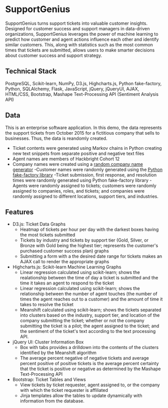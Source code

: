 # SupportGenius

SupportGenius turns support tickets into valuable customer insights. Designed for customer success and support managers in data-driven organizations, SupportGenius leverages the power of machine learning to predict how customer and agent actions influence each other and identify similar customers. This, along with statistics such as the most common times that tickets are submitted, allows users to make smarter decisions about customer success and support strategy.  

## Technical Stack
PostgreSQL, Scikit-learn, NumPy, D3.js, Highcharts.js, Python fake-factory, Python, SQLAlchemy, Flask, JavaScript, jQuery, jQueryUI, AJAX, HTML/CSS, Bootstrap, Mashape Text-Processing API (Sentiment Analysis API)
 
## Data
This is an enterprise software application. In this demo, the data represents the support tickets from October 2015 for a fictitious company that sells to businesses. Thus, the data is reandomly created.
- Ticket contents were generated using Markov chains in Python creating new text snippets from separate positive and negative text files
- Agent names are members of Hackbright Cohort 12
- Company names were created using a [random company name generator](http://online-generator.com/name-generator/company-name-generator.php)
-Customer names were randomly generated using the [Python fake-factory library](https://pypi.python.org/pypi/fake-factory)
-Ticket submission, first response, and resolution times were randomly generated using Python fake-factory library 
-Agents were randomly assigned to tickets; customers were randomly assigned to companies, roles, and tickets; and companies were randomly assigned to different locations, support tiers, and industries. 

## Features
- D3.js: Ticket Data Graphs
    * Heatmap of tickets per hour per day with the darkest boxes having the most tickets submitted
    * Tickets by industry and tickets by support tier (Gold, Silver, or Bronze with Gold being the highest tier; represents the customer's purchased customer success plan) graphs 
    * Submitting a form with a the desired date range for tickets makes an AJAX call to render the appropriate graphs
- Highcharts.js: Scikit-learn Machine Learning Graphs
    * Linear regression calculated using scikit-learn; shows the realationship between the time of day a ticket is submitted and the time it takes an agent to respond to the ticket
    * Linear regression calculated using scikit-learn; shows the relationship between the number of agent touches (the number of times the agent reaches out to a customer) and the amount of time it takes to resolve the ticket
    * Meanshift calculated using scikit-learn; shows the tickets separated into clusters based on the industry, support tier, and location of the company submitting the ticket; whether or not the company submitting the ticket is a pilot; the agent assigned to the ticket; and the sentiment of the ticket's text according to the text processing API.
- jQuery UI: Cluster Information Box
    * Box with tabs provides a drilldown into the contents of the clusters identified by the Meanshift algorithm
    * The average percent negative of negative tickets and average percent positive of positive tickets is the average percent certainty that the ticket is positive or negative as determined by the Mashape Text-Processing API
- Bootstrap: Ticket Tables and Views
    * View tickets by ticket requester, agent assigned to, or the company with which the ticket requester is affiliated
    * Jinja templates allow the tables to update dynamically with information from the database. 

